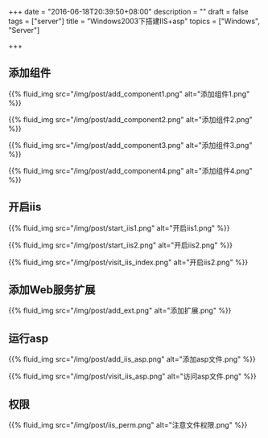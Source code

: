 +++
date = "2016-06-18T20:39:50+08:00"
description = ""
draft = false
tags = ["server"]
title = "Windows2003下搭建IIS+asp"
topics = ["Windows", "Server"]

+++

## 添加组件
{{% fluid_img src="/img/post/add_component1.png" alt="添加组件1.png" %}}<br />

{{% fluid_img src="/img/post/add_component2.png" alt="添加组件2.png" %}}<br />

{{% fluid_img src="/img/post/add_component3.png" alt="添加组件3.png" %}}<br />

{{% fluid_img src="/img/post/add_component4.png" alt="添加组件4.png" %}}

## 开启iis
{{% fluid_img src="/img/post/start_iis1.png" alt="开启iis1.png" %}}

{{% fluid_img src="/img/post/start_iis2.png" alt="开启iis2.png" %}}

{{% fluid_img src="/img/post/visit_iis_index.png" alt="开启iis2.png" %}}

## 添加Web服务扩展
{{% fluid_img src="/img/post/add_ext.png" alt="添加扩展.png" %}}

## 运行asp
{{% fluid_img src="/img/post/add_iis_asp.png" alt="添加asp文件.png" %}}

{{% fluid_img src="/img/post/visit_iis_asp.png" alt="访问asp文件.png" %}}

## 权限
{{% fluid_img src="/img/post/iis_perm.png" alt="注意文件权限.png" %}}